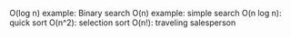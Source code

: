 O(log n) example: Binary search
O(n) example: simple search
O(n log n): quick sort
O(n^2): selection sort
O(n!): traveling salesperson